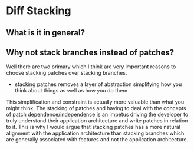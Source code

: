 # Diff Stacking

## What is it in general?

## Why not stack branches instead of patches?

Well there are two primary which I think are very important reasons to choose stacking patches over stacking branches.

- stacking patches removes a layer of abstraction simplifying how you think about things as well as how you do them

This simplification and constraint is actually more valuable than what you
might think. The stacking of patches and having to deal with the concepts of
patch dependence/independence is an impetus driving the developer to truly
understand their application architecture and write patches in relation to it.
This is why I would argue that stacking patches has a more natural alignment
with the application architecture than stacking branches which are generally
associated with features and not the application architecture.
